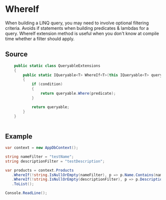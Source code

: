 # WhereIf

When building a LINQ query, you may need to involve optional filtering criteria. Avoids if statements when building predicates & lambdas for a query. WhereIf extension method is useful when you don't know at compile time whether a filter should apply.

## Source

```C# 
    public static class QueryableExtensions
    {
        public static IQueryable<T> WhereIf<T>(this IQueryable<T> queryable, bool condition, Expression<Func<T,bool>> predicate)
        {
            if (condition)
            {
                return queryable.Where(predicate);
            }

            return queryable;
        }
    }
    
 ```
 
 ## Example
 
 ```C#
 var context = new AppDbContext();

string nameFilter = "testName";
string descriptionFilter = "testDescription";

var products = context.Products
    .WhereIf(!string.IsNullOrEmpty(nameFilter), p => p.Name.Contains(nameFilter))
    .WhereIf(!string.IsNullOrEmpty(descriptionFilter), p => p.Description.Contains(descriptionFilter))
    .ToList();

Console.ReadLine();
 ```
